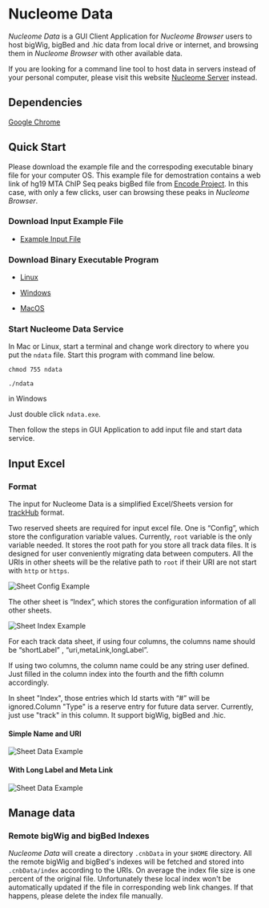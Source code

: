 # Nucleome Data

*Nucleome Data* is a GUI Client Application for *Nucleome Browser* users to host bigWig, bigBed and .hic data from local drive or internet, and browsing them in *Nucleome Browser* with other available data.

If you are looking for a command line tool to host data in servers instead of your personal computer, please visit this website [Nucleome Server](https://github.com/nimezhu/cnbData) instead.

## Dependencies
[Google Chrome](https://www.google.com/chrome)

## Quick Start
Please download the example file and the correspoding executable binary file for your computer OS. This example file for demostration contains a web link of hg19 MTA ChIP Seq peaks bigBed file from [Encode Project](https://www.encodeproject.org/). In this case, with only a few clicks, user can browsing these peaks in *Nucleome Browser*.


### Download Input Example File
- [Example Input File](https://vis.nucleome.org/static/ndata/cnb.xlsx)

### Download Binary Executable Program

- [Linux](https://vis.nucleome.org/static/ndata/current/linux/ndata)

- [Windows](https://vis.nucleome.org/static/ndata/current/win64/ndata.exe)

- [MacOS](https://vis.nucleome.org/static/ndata/current/mac/ndata)

### Start Nucleome Data Service

In Mac or Linux, start a terminal and change work directory to where you put the `ndata` file. Start this program with command line below.

`chmod 755 ndata`

`./ndata`

in Windows 

Just double click `ndata.exe`.

Then follow the steps in GUI Application to add input file and start data service.


## Input Excel 
### Format
The input for Nucleome Data is a simplified Excel/Sheets version for [trackHub](https://genome.ucsc.edu/goldenpath/help/hgTrackHubHelp.html) format. 

Two reserved sheets are required for input excel file. One is “Config”,  which store the configuration variable values. Currently, `root` variable is the only variable needed. It stores the root path for you store all track data files. It is designed for user conveniently migrating data between computers. All the URIs in other sheets will be the relative path to `root` if their URI are not start with `http` or `https`.

![Sheet Config Example](https://nbrowser.github.io/image/sheetConfig.png)

The other sheet is “Index”, which stores the configuration information of all other sheets.

![Sheet Index Example](https://nbrowser.github.io/image/sheetIndex.png)

For each track data sheet, if using four columns, the columns name should be “shortLabel” , “uri,metaLink,longLabel”.

If using two columns, the column name could be any string user defined. Just filled in the column index into the fourth and the fifth column accordingly. 

In sheet "Index", those entries which Id starts with “#” will be ignored.Column "Type" is a reserve entry for future data server. Currently, just use "track" in this column. It support bigWig, bigBed and .hic.

#### Simple Name and URI
![Sheet Data Example](https://nbrowser.github.io/image/sheetSimpleData.png)

#### With Long Label and Meta Link
![Sheet Data Example](https://nbrowser.github.io/image/sheetData4.png)

## Manage data

### Remote bigWig and bigBed Indexes
*Nucleome Data* will create a directory `.cnbData` in your `$HOME` directory. All the remote bigWig and bigBed's indexes will be fetched and stored into `.cnbData/index` according to the URIs. On average the index file size is one percent of the original file. Unfortunately these local index won't be automatically updated if the file in corresponding web link changes. If that happens, please delete the index file manually. 

